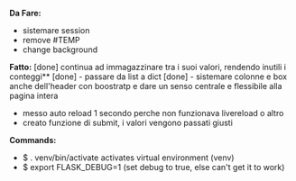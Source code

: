 **Da Fare:**
- sistemare session
- remove #TEMP
- change background



**Fatto:**
[done] continua ad immagazzinare tra i suoi valori, rendendo inutili i conteggi**
[done] - passare da list  a dict
[done] - sistemare colonne e box anche dell'header con boostratp e dare un senso centrale e flessibile alla pagina intera
- messo auto reload 1 secondo perche non funzionava livereload o altro
- creato funzione di submit, i valori vengono passati giusti



**Commands:**
- $ . venv/bin/activate
    activates virtual environment (venv)
- $ export FLASK_DEBUG=1
    (set debug to true, else can't get it to work)
